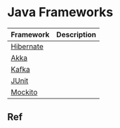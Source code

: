 # Java Frameworks

Framework                                          | Description
---------------------------------------------------|-------------
[Hibernate](https://github.com/shamy1st/hibernate) | 
[Akka](https://github.com/shamy1st/akka)           | 
[Kafka](https://github.com/shamy1st/kafka)         | 
[JUnit](https://github.com/shamy1st/junit)         | 
[Mockito](https://github.com/shamy1st/mockito)     | 

## Ref
